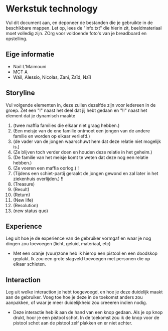 # Werkstuk technology

Vul dit document aan, en deponeer de bestanden die je gebruikte in de beschikbare mappen. Let op, lees de "info.txt" die hierin zit, beeldmateriaal moet volledig zijn. ZOrg voor voldoende foto's van je breadboard en opstelling.


## Eige informatie

- Naïl L'Maimouni
- MCT A
- Waïl, Alessio, Nicolas, Zani, Zaïd, Naïl


## Storyline 

Vul volgende elementen in, deze zullen dezelfde zijn voor iedereen in de groep. Zet een "!" naast het deel dat jij hebt gedaan en "!!" naast het element dat je dynamisch maakte

1. (twee maffia families die elkaar niet graag hebben.)
2. (Een meisje van de ene familie ontmoet een jongen van de andere familie en worden op elkaar verliefd.)
3. (de vader van de jongen waarschuwt hem dat deze relatie niet mogelijk is.)
4. (Ze blijven toch verder doen en houden deze relatie in het geheim.)
5. (De familie van het meisje komt te weten dat deze nog een relatie hebben.)
6. (Ze voeren een maffia oorlog.) !
7. (Tijdens een schiet-partij geraakt de jongen gewond en zal later in het ziekenhuis overlijden.) !!
8. (Treasure)
9. (Result)
10. (Return)
11. (New life)
12. (Resolution)
13. (new status quo)

## Experience


Leg uit hoe je de experience van de gebruiker vormgaf en waar je nog dingen zou toevoegen (licht, geluid, materiaal, etc)

- Met een oranje (vuur)zone heb ik hierop een pistool en een doodskop geplakt. Ik zou een grote slagveld toevoegen met personen die op elkaar schieten.

## Interaction

Leg uit welke interaction je hebt toegevoegd, en hoe je deze duidelijk maakt aan de gebruiker. Voeg toe hoe je deze in de toekomst anders zou aanpakken, of waar je meer duidelijkheid zou creeeren indien nodig.

- Deze interactie heb ik aan de hand van een knop gedaan. Als je op knop drukt, hoor je een pistool schot. In de toekomst zou ik de knop voor de pistool schot aan de pistool zelf plakken en er niet achter.




